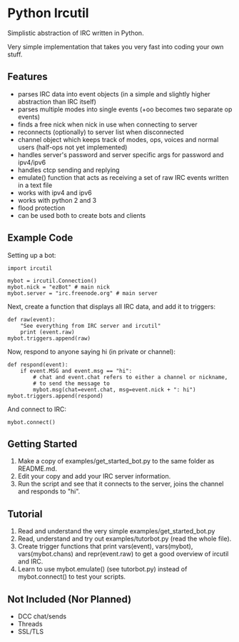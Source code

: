 # Python Ircutil
Simplistic abstraction of IRC written in Python.

Very simple implementation that takes you very fast into coding your own stuff.

## Features
- parses IRC data into event objects (in a simple and slightly higher abstraction than IRC itself)
- parses multiple modes into single events (+oo becomes two separate op events)
- finds a free nick when nick in use when connecting to server
- reconnects (optionally) to server list when disconnected
- channel object which keeps track of modes, ops, voices and normal users (half-ops not yet implemented)
- handles server's password and server specific args for password and ipv4/ipv6
- handles ctcp sending and replying
- emulate() function that acts as receiving a set of raw IRC events written in a text file
- works with ipv4 and ipv6
- works with python 2 and 3
- flood protection
- can be used both to create bots and clients

## Example Code
Setting up a bot:
```
import ircutil

mybot = ircutil.Connection()
mybot.nick = "ezBot" # main nick
mybot.server = "irc.freenode.org" # main server
```
Next, create a function that displays all IRC data, and add it to triggers:
```
def raw(event):
    "See everything from IRC server and ircutil"
    print (event.raw)
mybot.triggers.append(raw)
```
Now, respond to anyone saying hi (in private or channel):
```
def respond(event):
    if event.MSG and event.msg == "hi":
        # chat and event.chat refers to either a channel or nickname,
        # to send the message to
        mybot.msg(chat=event.chat, msg=event.nick + ": hi")
mybot.triggers.append(respond)
```
And connect to IRC:
```
mybot.connect()
```


## Getting Started

1. Make a copy of examples/get_started_bot.py to the same folder as README.md.
2. Edit your copy and add your IRC server information.
3. Run the script and see that it connects to the server, joins the channel and responds to "hi".


## Tutorial

1. Read and understand the very simple examples/get_started_bot.py
2. Read, understand and try out examples/tutorbot.py (read the whole file).
3. Create trigger functions that print vars(event), vars(mybot), vars(mybot.chans) and repr(event.raw) to get a good overview of ircutil and IRC.
4. Learn to use mybot.emulate() (see tutorbot.py) instead of mybot.connect() to test your scripts.


## Not Included (Nor Planned)
- DCC chat/sends
- Threads
- SSL/TLS
